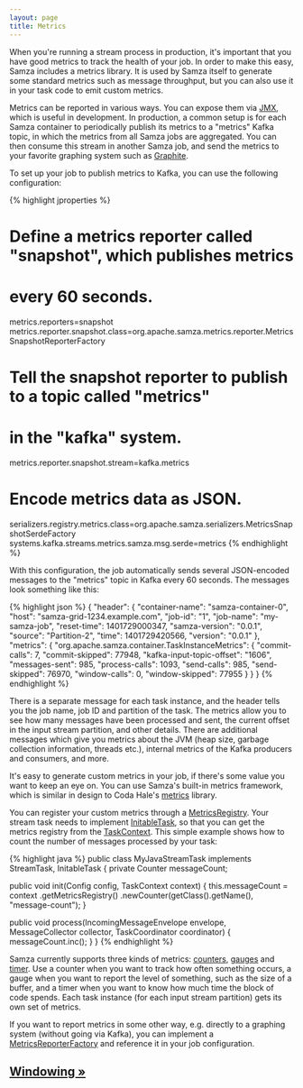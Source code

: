 ```yaml
---
layout: page
title: Metrics
---
```

<!--
   Licensed to the Apache Software Foundation (ASF) under one or more
   contributor license agreements.  See the NOTICE file distributed with
   this work for additional information regarding copyright ownership.
   The ASF licenses this file to You under the Apache License, Version 2.0
   (the "License"); you may not use this file except in compliance with
   the License.  You may obtain a copy of the License at

       http://www.apache.org/licenses/LICENSE-2.0

   Unless required by applicable law or agreed to in writing, software
   distributed under the License is distributed on an "AS IS" BASIS,
   WITHOUT WARRANTIES OR CONDITIONS OF ANY KIND, either express or implied.
   See the License for the specific language governing permissions and
   limitations under the License.
-->

When you're running a stream process in production, it's important that you have good metrics to track the health of your job. In order to make this easy, Samza includes a metrics library. It is used by Samza itself to generate some standard metrics such as message throughput, but you can also use it in your task code to emit custom metrics.

Metrics can be reported in various ways. You can expose them via [JMX](jmx.html), which is useful in development. In production, a common setup is for each Samza container to periodically publish its metrics to a "metrics" Kafka topic, in which the metrics from all Samza jobs are aggregated. You can then consume this stream in another Samza job, and send the metrics to your favorite graphing system such as [Graphite](http://graphite.wikidot.com/).

To set up your job to publish metrics to Kafka, you can use the following configuration:

{% highlight jproperties %}
# Define a metrics reporter called "snapshot", which publishes metrics
# every 60 seconds.
metrics.reporters=snapshot
metrics.reporter.snapshot.class=org.apache.samza.metrics.reporter.MetricsSnapshotReporterFactory

# Tell the snapshot reporter to publish to a topic called "metrics"
# in the "kafka" system.
metrics.reporter.snapshot.stream=kafka.metrics

# Encode metrics data as JSON.
serializers.registry.metrics.class=org.apache.samza.serializers.MetricsSnapshotSerdeFactory
systems.kafka.streams.metrics.samza.msg.serde=metrics
{% endhighlight %}

With this configuration, the job automatically sends several JSON-encoded messages to the "metrics" topic in Kafka every 60 seconds. The messages look something like this:

{% highlight json %}
{
  "header": {
    "container-name": "samza-container-0",
    "host": "samza-grid-1234.example.com",
    "job-id": "1",
    "job-name": "my-samza-job",
    "reset-time": 1401729000347,
    "samza-version": "0.0.1",
    "source": "Partition-2",
    "time": 1401729420566,
    "version": "0.0.1"
  },
  "metrics": {
    "org.apache.samza.container.TaskInstanceMetrics": {
      "commit-calls": 7,
      "commit-skipped": 77948,
      "kafka-input-topic-offset": "1606",
      "messages-sent": 985,
      "process-calls": 1093,
      "send-calls": 985,
      "send-skipped": 76970,
      "window-calls": 0,
      "window-skipped": 77955
    }
  }
}
{% endhighlight %}

There is a separate message for each task instance, and the header tells you the job name, job ID and partition of the task. The metrics allow you to see how many messages have been processed and sent, the current offset in the input stream partition, and other details. There are additional messages which give you metrics about the JVM (heap size, garbage collection information, threads etc.), internal metrics of the Kafka producers and consumers, and more.

It's easy to generate custom metrics in your job, if there's some value you want to keep an eye on. You can use Samza's built-in metrics framework, which is similar in design to Coda Hale's [metrics](http://metrics.codahale.com/) library. 

You can register your custom metrics through a [MetricsRegistry](../api/javadocs/org/apache/samza/metrics/MetricsRegistry.html). Your stream task needs to implement [InitableTask](../api/javadocs/org/apache/samza/task/InitableTask.html), so that you can get the metrics registry from the [TaskContext](../api/javadocs/org/apache/samza/task/TaskContext.html). This simple example shows how to count the number of messages processed by your task:

{% highlight java %}
public class MyJavaStreamTask implements StreamTask, InitableTask {
  private Counter messageCount;

  public void init(Config config, TaskContext context) {
    this.messageCount = context
      .getMetricsRegistry()
      .newCounter(getClass().getName(), "message-count");
  }

  public void process(IncomingMessageEnvelope envelope,
                      MessageCollector collector,
                      TaskCoordinator coordinator) {
    messageCount.inc();
  }
}
{% endhighlight %}

Samza currently supports three kinds of metrics: [counters](../api/javadocs/org/apache/samza/metrics/Counter.html), [gauges](../api/javadocs/org/apache/samza/metrics/Gauge.html) and [timer](../api/javadocs/org/apache/samza/metrics/Timer.html). Use a counter when you want to track how often something occurs, a gauge when you want to report the level of something, such as the size of a buffer, and a timer when you want to know how much time the block of code spends. Each task instance (for each input stream partition) gets its own set of metrics.

If you want to report metrics in some other way, e.g. directly to a graphing system (without going via Kafka), you can implement a [MetricsReporterFactory](../api/javadocs/org/apache/samza/metrics/MetricsReporterFactory.html) and reference it in your job configuration.

## [Windowing &raquo;](windowing.html)
